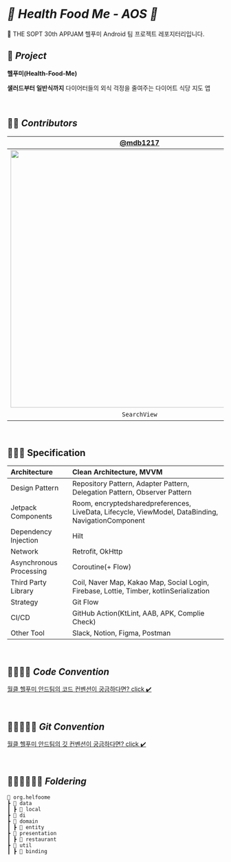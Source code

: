 # *🥗 Health Food Me - AOS 🥗*

🌿 THE SOPT 30th APPJAM 헬푸미 Android 팀 프로젝트 레포지터리입니다.

## 🍎 *****Project*****

**헬푸미(Health-Food-Me)**

**샐러드부터 일반식까지** 다이어터들의 외식 걱정을 줄여주는 다이어트 식당 지도 앱

<br>

## 🍊🍊 *****Contributors*****

| [@mdb1217](https://github.com/mdb1217) | [@youngjinc](https://github.com/youngjinc) | [@lee989898](https://github.com/lee989898) |
| :---: | :---: | :---: |
|<img width="600" src="https://user-images.githubusercontent.com/48701368/178091311-9569379e-1112-488a-b4e5-306dfe0568d3.png"/>|<img width="600" src="https://user-images.githubusercontent.com/48701368/178091328-1cd992bc-6ac2-425e-897c-f3323fc15e85.png"/>|<img width="600" src="https://user-images.githubusercontent.com/48701368/178091306-5a0c674d-0d76-4878-aa9e-4abc937c5028.jpg"/>|
|`SearchView`|`RestaurantView`|`LoginView`, `MainView`|

<br>

## 🥕🥕🥕 ****Specification****
| Architecture | Clean Architecture, MVVM |
|:---|:---|
| Design Pattern | Repository Pattern, Adapter Pattern,  Delegation Pattern, Observer Pattern |
| Jetpack Components | Room, encryptedsharedpreferences, LiveData, Lifecycle, ViewModel, DataBinding, NavigationComponent |
| Dependency Injection | Hilt |
| Network | Retrofit, OkHttp |
| Asynchronous Processing | Coroutine(+ Flow) |
| Third Party Library | Coil, Naver Map, Kakao Map, Social Login, Firebase, Lottie, Timber, kotlinSerialization |
| Strategy | Git Flow |
| CI/CD | GitHub Action(KtLint, AAB, APK, Complie Check) |
| Other Tool | Slack, Notion, Figma, Postman |

<br>

## 🍋🍋🍋🍋 *Code Convention*

[월클 헬푸미 안드팀의 코드 컨벤션이 궁금하다면? click ✔️](https://github.com/Health-Food-Me/Health-Food-Me-Android/wiki/2.-Android-Coding-Convention)

<br>

## 🥑🥑🥑🥑🥑 *Git Convention*

[월클 헬푸미 안드팀의 깃 컨벤션이 궁금하다면? click ✔️](https://github.com/Health-Food-Me/Health-Food-Me-Android/wiki/1.-Git-%EC%82%AC%EC%9A%A9%EB%B2%95)

<br>

## 🍑🍑🍑🍑🍑🍑 *Foldering*

```
📂 org.helfoome
┣ 📂 data
┃ ┣ 📂 local
┣ 📂 di
┣ 📂 domain
┃ ┣ 📂 entity
┣ 📂 presentation
┃ ┣ 📂 restaurant
┣ 📂 util
┃ ┣ 📂 binding
```
